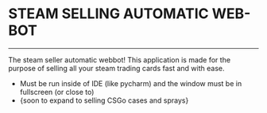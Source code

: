 # STEAM SELLING AUTOMATIC WEB-BOT
---
The steam seller automatic webbot! This application is made for the purpose of selling all your steam trading cards fast and with ease.

- Must be run inside of IDE (like pycharm) and the window must be in fullscreen (or close to)
- {soon to expand to selling CSGo cases and sprays}
